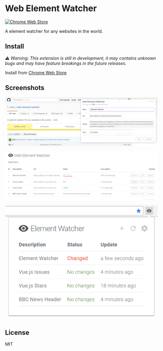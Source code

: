 # Web Element Watcher
[![Chrome Web Store](https://img.shields.io/chrome-web-store/v/nijeghmbfkeegaiihloeeknoidnajnlk.svg?style=flat-square)](https://chrome.google.com/webstore/detail/web-element-watcher/nijeghmbfkeegaiihloeeknoidnajnlk)

A element watcher for any websites in the world.

## Install

*⚠️ Warning: This extension is still in development,
it may contains unknown bugs and may have feature breakings
in the future releases.*

Install from [Chrome Web Store](https://chrome.google.com/webstore/detail/web-element-watcher/nijeghmbfkeegaiihloeeknoidnajnlk)

## Screenshots
![](screenshots/01.png)

![](screenshots/02.png)

![](screenshots/03.png)


## License
MIT
